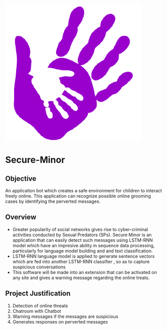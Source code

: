 ![Logo](elina22-removebg-preview.png)
# Secure-Minor
## Objective
An application bot which creates a safe environment for children to interact freely online. This application can recognize possible online grooming cases by identifying the perverted messages.
## Overview
- Greater popularity of social networks gives rise to cyber-criminal activities conducted by Sexual Predators (SPs). Secure Minor is an application that can easily detect such messages using LSTM-RNN model which have an impresive ability in sequence data processing, particularly for language model building and and text classification.
- LSTM-RNN language model is applied to generate sentence vectors which are fed into another LSTM-RNN classifier , so as to capture suspicious conversations
- This software will be made into an extension that can be activated on any site and gives a warning message regarding the online treats.
## Project Justification
1. Detection of online threats
2.	Chatroom with Chatbot
3.	Warning messages if the messages are suspicious
4.	Generates responses on perverted messages

